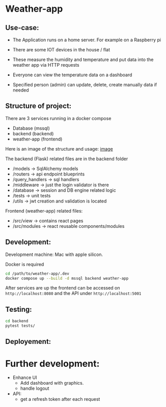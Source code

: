 # Weather-app

## Use-case: 

* The Application runs on a home server. For example on a Raspberry pi
* There are some IOT devices in the house / flat 
* These measure the humidity and temperature and put data into the weather app via HTTP requests

* Everyone can view the temperature data on a dashboard
* Specified person (admin) can update, delete, create manually data if needed


## Structure of project:
There are 3 services running in a docker compose
* Database (mssql)
* backend (backend)
* weather-app (frontend)


Here is an image of the structure and usage: [image](weather-app-diagram.jpg)


The backend (Flask) related files are in the backend folder
* /models -> SqlAlchemy models
* /routers -> api endpoint blueprints
* /query_handlers -> sql handlers
* /middleware -> just the login validator is there
* /database -> session and DB engine related logic
* /tests -> unit tests
* /utils -> jwt creation and validation is located

Frontend (weather-app) related files:
* /src/view -> contains react pages
* /src/modules -> react reusable components/modules

## Development:
Development machine: Mac with apple silicon.

Docker is required

```bash
cd /path/to/weather-app/.dev
docker compose up --build -d mssql backend weather-app
```

After services are up the frontend can be accessed on `http://localhost:8080`
and the API under `http://localhost:5001`
## Testing:
```bash 
cd backend
pytest tests/
```

## Deployement:

# Further development:
* Enhance UI
    * Add dashboard with graphics. 
    * handle logout
* API:
    * get a refresh token after each request
